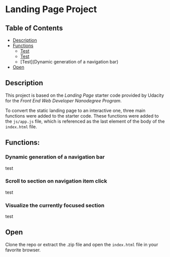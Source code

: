 # Landing Page Project

## Table of Contents

* [Description](#description)
* [Functions](#functions)
  * [Test](#1)
  * [Test](1)
  * [Test](Dynamic generation of a navigation bar)
* [Open](#open)

## Description
This project is based on the *Landing Page* starter code provided by Udacity for the *Front End Web Developer Nanodegree Program*.

To convert the static landing page to an interactive one, three main functions were added to the starter code.
These functions were added to the `js/app.js` file, which is referenced as the last element of the body of the `index.html` file.

## Functions:
### Dynamic generation of a navigation bar
test

### Scroll to section on navigation item click
test

### Visualize the currently focused section
test

## Open
Clone the repo or extract the .zip file and open the `index.html` file in your favorite browser.